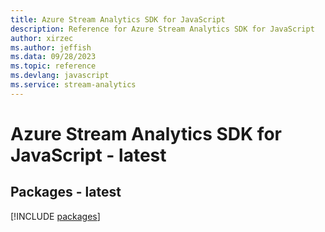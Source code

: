 ```yaml
---
title: Azure Stream Analytics SDK for JavaScript
description: Reference for Azure Stream Analytics SDK for JavaScript
author: xirzec
ms.author: jeffish
ms.data: 09/28/2023
ms.topic: reference
ms.devlang: javascript
ms.service: stream-analytics
---
```

# Azure Stream Analytics SDK for JavaScript - latest
## Packages - latest
[!INCLUDE [packages](stream-analytics-index.md)]